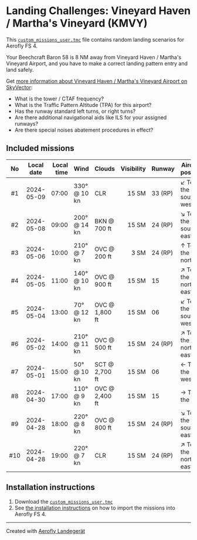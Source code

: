 # Landing Challenges: Vineyard Haven / Martha's Vineyard (KMVY)

This [`custom_missions_user.tmc`](./custom_missions_user.tmc) file contains random landing scenarios for Aerofly FS 4.

Your Beechcraft Baron 58 is 8 NM away from Vineyard Haven / Martha's Vineyard Airport, and you have to make a correct landing pattern entry and land safely.

Get [more information about Vineyard Haven / Martha's Vineyard Airport on SkyVector](https://skyvector.com/airport/KMVY):

- What is the tower / CTAF frequency?
- What is the Traffic Pattern Altitude (TPA) for this airport?
- Has the runway standard left turns, or right turns?
- Are there additional navigational aids like ILS for your assigned runways?
- Are there special noises abatement procedures in effect?

## Included missions

| No  | Local date | Local time | Wind         | Clouds         | Visibility | Runway  | Aircraft position    |
| :-: | ---------- | ---------: | ------------ | -------------- | ---------: | ------- | -------------------- |
| #1  | 2024-05-09 |      07:00 | 330° @ 10 kn | CLR            |      15 SM | 33 (RP) | ↙ To the south-west |
| #2  | 2024-05-08 |      09:00 | 200° @ 14 kn | BKN @ 700 ft   |      15 SM | 24 (RP) | ↘ To the south-east |
| #3  | 2024-05-06 |      10:00 | 210° @ 7 kn  | OVC @ 200 ft   |       3 SM | 24 (RP) | ↑ To the north       |
| #4  | 2024-05-05 |      11:00 | 140° @ 10 kn | OVC @ 900 ft   |      15 SM | 15      | ↗ To the north-east |
| #5  | 2024-05-04 |      13:00 | 70° @ 12 kn  | OVC @ 1,800 ft |      15 SM | 06      | ↙ To the south-west |
| #6  | 2024-05-02 |      14:00 | 210° @ 11 kn | OVC @ 500 ft   |      15 SM | 24 (RP) | ↗ To the north-east |
| #7  | 2024-05-01 |      15:00 | 50° @ 10 kn  | SCT @ 2,700 ft |      15 SM | 06      | ← To the west        |
| #8  | 2024-04-30 |      17:00 | 110° @ 9 kn  | OVC @ 2,400 ft |      15 SM | 15      | → To the east        |
| #9  | 2024-04-28 |      18:00 | 220° @ 8 kn  | OVC @ 800 ft   |      15 SM | 24 (RP) | ↘ To the south-east |
| #10 | 2024-04-28 |      19:00 | 220° @ 7 kn  | CLR            |      15 SM | 24 (RP) | ↗ To the north-east |

## Installation instructions

1. Download the [`custom_missions_user.tmc`](./custom_missions_user.tmc)
2. See [the installation instructions](https://fboes.github.io/aerofly-missions/docs/generic-installation.html) on how to import the missions into Aerofly FS 4.

---

Created with [Aerofly Landegerät](https://github.com/fboes/aerofly-patterns)
